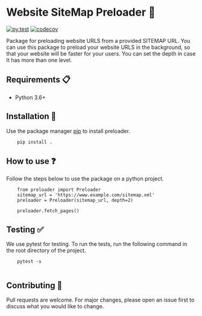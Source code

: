 # Website SiteMap Preloader :rocket:

[![py.test](https://github.com/andresgz/sitemap-preloader/actions/workflows/python.yml/badge.svg)](https://github.com/andresgz/sitemap-preloader/actions/workflows/python.yml)
[![codecov](https://codecov.io/gh/andresgz/sitemap-preloader/graph/badge.svg?token=LI47UU6BUA)](https://codecov.io/gh/andresgz/sitemap-preloader)

Package for preloading website URLS from a provided SITEMAP URL.
You can use this package to preload your website URLS in the background, so that your website will be faster for your users.
You can set the depth in case It has more than one level.

## Requirements :clipboard:
* Python 3.6+

## Installation :wrench:

Use the package manager [pip](https://pip.pypa.io/en/stable/) to install preloader.

```
    pip install .
```

## How to use :question:

Follow the steps below to use the package on a python project.

```
    from preloader import Preloader
    sitemap_url = 'https://www.example.com/sitemap.xml'
    preloader = Preloader(sitemap_url, depth=2)

    preloader.fetch_pages()
```

## Testing :white_check_mark:

We use pytest for testing. To run the tests, run the following command in the root directory of the project.
    
```
    pytest -s
    
```

## Contributing :handshake:

Pull requests are welcome. For major changes, please open an issue first to discuss what you would like to change.

